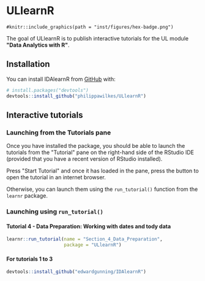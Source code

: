 # ULlearnR

<!-- badges: start -->
```{r, fig.asp=1, out.width="200px", echo = FALSE}
#knitr::include_graphics(path = "inst/figures/hex-badge.png")
```
<!-- badges: end -->

The goal of ULlearnR is to publish interactive tutorials for the UL module **"Data Analytics with R"**.

## Installation

You can install IDAlearnR from [GitHub](https://github.com/) with:

``` r
# install.packages("devtools")
devtools::install_github("philippawilkes/ULlearnR")
```
## Interactive tutorials

### Launching from the Tutorials pane

Once you have installed the package, you should be able to launch the tutorials from the "Tutorial" pane on the right-hand side of the RStudio IDE (provided that you have a recent version of RStudio installed). 


Press "Start Tutorial" and once it has loaded in the pane, press the button to open the tutorial in an internet browser.

Otherwise, you can launch them using the `run_tutorial()` function from the `learnr` package.

### Launching using `run_tutorial()`

#### Tutorial 4 - Data Preparation: Working with dates and tody data

``` r
learnr::run_tutorial(name = "Section_4_Data_Preparation",
                     package = "ULlearnR")
```

#### For tutorials 1 to 3

``` r
devtools::install_github("edwardgunning/IDAlearnR")
```


